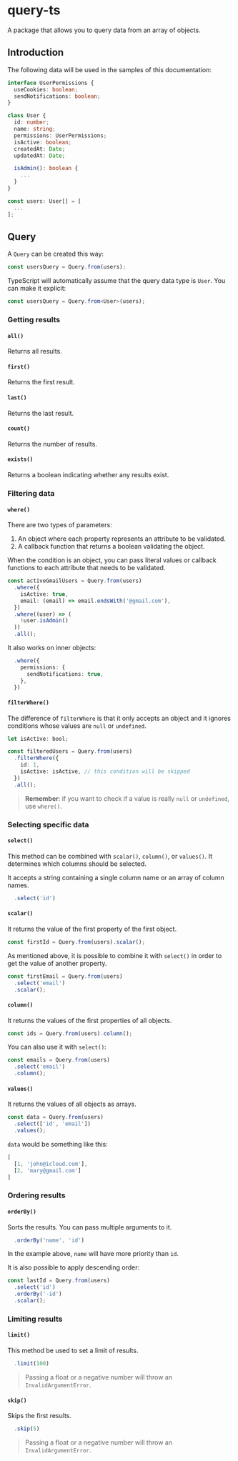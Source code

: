 # query-ts

A package that allows you to query data from an array of objects.

## Introduction

The following data will be used in the samples of this documentation:

```ts
interface UserPermissions {
  useCookies: boolean;
  sendNotifications: boolean;
}

class User {
  id: number;
  name: string;
  permissions: UserPermissions;
  isActive: boolean;
  createdAt: Date;
  updatedAt: Date;

  isAdmin(): boolean {
    ...
  }
}

const users: User[] = [
  ...
];
```

## Query

A `Query` can be created this way:

```ts
const usersQuery = Query.from(users);
```

TypeScript will automatically assume that the query data type is `User`. You can make it explicit:

```ts
const usersQuery = Query.from<User>(users);
```

### Getting results

#### `all()`

Returns all results.

#### `first()`

Returns the first result.

#### `last()`

Returns the last result.

#### `count()`

Returns the number of results.

#### `exists()`

Returns a boolean indicating whether any results exist.

### Filtering data

#### `where()`

There are two types of parameters:

1. An object where each property represents an attribute to be validated.
2. A callback function that returns a boolean validating the object.

When the condition is an object, you can pass literal values or callback functions to each attribute that needs to be validated.

```ts
const activeGmailUsers = Query.from(users)
  .where({
    isActive: true,
    email: (email) => email.endsWith('@gmail.com'),
  })
  .where((user) => (
    !user.isAdmin()
  ))
  .all();
```

It also works on inner objects:

```ts
  .where({
    permissions: {
      sendNotifications: true,
    },
  })
```

#### `filterWhere()`

The difference of `filterWhere` is that it only accepts an object and it ignores conditions whose values are `null` or `undefined`.

```ts
let isActive: bool;

const filteredUsers = Query.from(users)
  .filterWhere({
    id: 1,
    isActive: isActive, // this condition will be skipped
  })
  .all();
```

>**Remember**: if you want to check if a value is really `null` or `undefined`, use `where()`.

### Selecting specific data

#### `select()`

This method can be combined with `scalar()`, `column()`, or `values()`. It determines which columns should be selected.

It accepts a string containing a single column name or an array of column names.

```ts
  .select('id')
```

#### `scalar()`

It returns the value of the first property of the first object.

```ts
const firstId = Query.from(users).scalar();
```

As mentioned above, it is possible to combine it with `select()` in order to get the value of another property.

```ts
const firstEmail = Query.from(users)
  .select('email')
  .scalar();
```

#### `column()`

It returns the values of the first properties of all objects.

```ts
const ids = Query.from(users).column();
```

You can also use it with `select()`:

```ts
const emails = Query.from(users)
  .select('email')
  .column();
```

#### `values()`

It returns the values of all objects as arrays.

```ts
const data = Query.from(users)
  .select(['id', 'email'])
  .values();
```

`data` would be something like this:

```ts
[
  [1, 'john@icloud.com'],
  [2, 'mary@gmail.com']
]
```

### Ordering results

#### `orderBy()`

Sorts the results. You can pass multiple arguments to it.

```ts
  .orderBy('name', 'id')
```

In the example above, `name` will have more priority than `id`.

It is also possible to apply descending order:

```ts
const lastId = Query.from(users)
  .select('id')
  .orderBy('-id')
  .scalar();
```

### Limiting results

#### `limit()`

This method be used to set a limit of results.

```ts
  .limit(100)
```

>Passing a float or a negative number will throw an `InvalidArgumentError`.

#### `skip()`

Skips the first results.

```ts
  .skip(5)
```

>Passing a float or a negative number will throw an `InvalidArgumentError`.